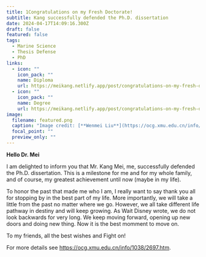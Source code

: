 ```yaml
---
title: 1Congratulations on my Fresh Doctorate!
subtitle: Kang successfully defended the Ph.D. dissertation
date: 2024-04-17T14:09:16.300Z
draft: false
featured: false
tags:
  - Marine Science
  - Thesis Defense
  - PhD
links:
  - icon: ""
    icon_pack: ""
    name: Diploma
    url: https://meikang.netlify.app/post/congratulations-on-my-fresh-doctorate/Meikang_PHD_Diploma_Certificate.pdf
  - icon: ""
    icon_pack: ""
    name: Degree
    url: https://meikang.netlify.app/post/congratulations-on-my-fresh-doctorate/Meikang_PHD_Degree_Proofing.pdf
image:
  filename: featured.png
  caption: "Image credit: [**Wenmei Liu**](https://ocg.xmu.edu.cn/info/1038/2697.htm)"
  focal_point: ""
  preview_only: ""
---
```


**Hello Dr. Mei** 

   I am delighted to inform you that Mr. Kang Mei, me, successfully defended the Ph.D. dissertation. This is a milestone for me and for my whole family, and of course, my greatest achievement until now (maybe in my life). 
   
   To honor the past that made me who I am, I really want to say thank you all for stopping by in the best part of my life. More importantly, we will take a little from the past no matter where we go. However, we all take different life pathway in destiny and will keep growing. As Wait Disney wrote, we do not look backwards for very long. We keep moving forward, opening up new doors and doing new thing. Now it is the best momment to move on.
   
   To my friends, all the best wishes and Fight on! 
   
   For more details see <https://ocg.xmu.edu.cn/info/1038/2697.htm>.
